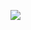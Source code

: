 <p style="align-center">
    <img src="https://cdn.discordapp.com/attachments/764727363253829675/1173272485001699378/8c23f0b970c3548374065088c0a07c4c7f0c7c07_s2_n1_y2.png">
</p>
